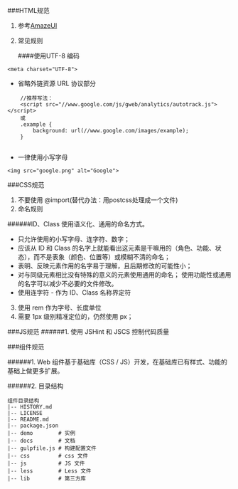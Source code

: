
###HTML规范
1. 参考[AmazeUI](http://amazeui.org/getting-started/html-css-guide)
2. 常见规则
   
   ####使用UTF-8 编码
   
 ```
 <meta charset="UTF-8">
 
 ```
   * 省略外链资源 URL 协议部分
	
```
	//推荐写法：
	<script src="//www.google.com/js/gweb/analytics/autotrack.js"></script>
	或
	.example {
        background: url(//www.google.com/images/example);
    }
	
```
   * 一律使用小写字母

```
<img src="google.png" alt="Google">

```   
   

###CSS规范

1. 不要使用 @import(替代办法：用postcss处理成一个文件)
2. 命名规则
 
######ID、Class 使用语义化、通用的命名方式。
 * 只允许使用的小写字母、连字符、数字；
 * 应该从 ID 和 Class 的名字上就能看出这元素是干嘛用的（角色、功能、状态），而不是表象（颜色、位置等）或模糊不清的命名；
 * 表明、反映元素作用的名字易于理解，且后期修改的可能性小；
 * 对与同级元素相比没有特殊的意义的元素使用通用的命名；
使用功能性或通用的名字可以减少不必要的文件修改。
 * 使用连字符 - 作为 ID、Class 名称界定符

3. 使用 rem 作为字号、长度单位
4. 需要 1px 级别精准定位的，仍然使用 px；

###JS规范
######1. 使用 JSHint 和 JSCS 控制代码质量

###组件规范

######1. Web 组件基于基础库（CSS / JS）开发，在基础库已有样式、功能的基础上做更多扩展。

######2. 目录结构
```
组件目录结构
|-- HISTORY.md
|-- LICENSE
|-- README.md
|-- package.json
|-- demo        # 实例
|-- docs        # 文档
|-- gulpfile.js # 构建配置文件
|-- css         # css 文件
|-- js          # JS 文件
|-- less        # Less 文件
|-- lib         # 第三方库
```